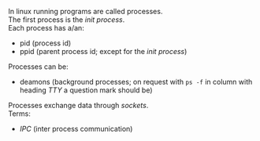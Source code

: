 In linux running programs are called processes.  
The first process is the _init process_.  
Each process has a/an:
+ pid (process id)
+ ppid (parent process id; except for the _init process_)

Processes can be:
+ deamons (background processes; on request with `ps -f` in column with heading _TTY_ a question mark should be)

Processes exchange data through _sockets_.  
Terms:
+ _IPC_ (inter process communication)